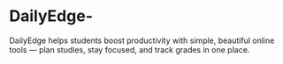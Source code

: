 # DailyEdge-
DailyEdge helps students boost productivity with simple, beautiful online tools — plan studies, stay focused, and track grades in one place.
